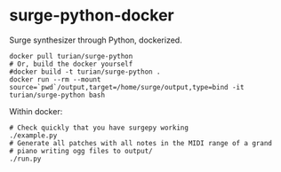# surge-python-docker

Surge synthesizer through Python, dockerized.

```
docker pull turian/surge-python
# Or, build the docker yourself
#docker build -t turian/surge-python .
docker run --rm --mount source=`pwd`/output,target=/home/surge/output,type=bind -it turian/surge-python bash
```

Within docker:
```
# Check quickly that you have surgepy working
./example.py
# Generate all patches with all notes in the MIDI range of a grand
# piano writing ogg files to output/
./run.py
```
